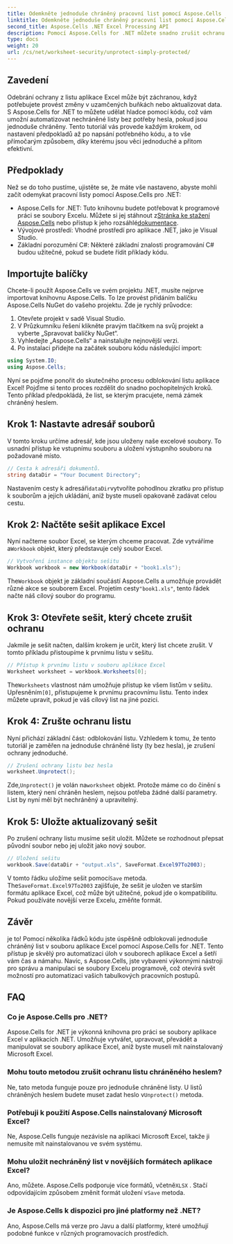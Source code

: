 ```yaml
---
title: Odemkněte jednoduše chráněný pracovní list pomocí Aspose.Cells
linktitle: Odemkněte jednoduše chráněný pracovní list pomocí Aspose.Cells
second_title: Aspose.Cells .NET Excel Processing API
description: Pomocí Aspose.Cells for .NET můžete snadno zrušit ochranu listů aplikace Excel bez hesel. Naučte se nastavení, kroky kódu a bezproblémově ukládejte výstup.
type: docs
weight: 20
url: /cs/net/worksheet-security/unprotect-simply-protected/
---
```

## Zavedení
Odebrání ochrany z listu aplikace Excel může být záchranou, když potřebujete provést změny v uzamčených buňkách nebo aktualizovat data. S Aspose.Cells for .NET to můžete udělat hladce pomocí kódu, což vám umožní automatizovat nechráněné listy bez potřeby hesla, pokud jsou jednoduše chráněny. Tento tutoriál vás provede každým krokem, od nastavení předpokladů až po napsání potřebného kódu, a to vše přímočarým způsobem, díky kterému jsou věci jednoduché a přitom efektivní.
## Předpoklady
Než se do toho pustíme, ujistěte se, že máte vše nastaveno, abyste mohli začít odemykat pracovní listy pomocí Aspose.Cells pro .NET:
-  Aspose.Cells for .NET: Tuto knihovnu budete potřebovat k programové práci se soubory Excelu. Můžete si jej stáhnout z[Stránka ke stažení Aspose.Cells](https://releases.aspose.com/cells/net/) nebo přístup k jeho rozsáhlé[dokumentace](https://reference.aspose.com/cells/net/).
- Vývojové prostředí: Vhodné prostředí pro aplikace .NET, jako je Visual Studio.
- Základní porozumění C#: Některé základní znalosti programování C# budou užitečné, pokud se budete řídit příklady kódu.
## Importujte balíčky
Chcete-li použít Aspose.Cells ve svém projektu .NET, musíte nejprve importovat knihovnu Aspose.Cells. To lze provést přidáním balíčku Aspose.Cells NuGet do vašeho projektu. Zde je rychlý průvodce:
1. Otevřete projekt v sadě Visual Studio.
2. V Průzkumníku řešení klikněte pravým tlačítkem na svůj projekt a vyberte „Spravovat balíčky NuGet“.
3. Vyhledejte „Aspose.Cells“ a nainstalujte nejnovější verzi.
4. Po instalaci přidejte na začátek souboru kódu následující import:
```csharp
using System.IO;
using Aspose.Cells;
```
Nyní se pojďme ponořit do skutečného procesu odblokování listu aplikace Excel!
Pojďme si tento proces rozdělit do snadno pochopitelných kroků. Tento příklad předpokládá, že list, se kterým pracujete, nemá zámek chráněný heslem.
## Krok 1: Nastavte adresář souborů
V tomto kroku určíme adresář, kde jsou uloženy naše excelové soubory. To usnadní přístup ke vstupnímu souboru a uložení výstupního souboru na požadované místo.
```csharp
// Cesta k adresáři dokumentů.
string dataDir = "Your Document Directory";
```
 Nastavením cesty k adresáři`dataDir`vytvoříte pohodlnou zkratku pro přístup k souborům a jejich ukládání, aniž byste museli opakovaně zadávat celou cestu.
## Krok 2: Načtěte sešit aplikace Excel
 Nyní načteme soubor Excel, se kterým chceme pracovat. Zde vytváříme a`Workbook` objekt, který představuje celý soubor Excel.
```csharp
// Vytvoření instance objektu sešitu
Workbook workbook = new Workbook(dataDir + "book1.xls");
   ```
 The`Workbook` objekt je základní součástí Aspose.Cells a umožňuje provádět různé akce se souborem Excel. Projetím cesty`"book1.xls"`, tento řádek načte náš cílový soubor do programu.
## Krok 3: Otevřete sešit, který chcete zrušit ochranu
Jakmile je sešit načten, dalším krokem je určit, který list chcete zrušit. V tomto příkladu přistoupíme k prvnímu listu v sešitu.
```csharp
// Přístup k prvnímu listu v souboru aplikace Excel
Worksheet worksheet = workbook.Worksheets[0];
```
 The`Worksheets` vlastnost nám umožňuje přístup ke všem listům v sešitu. Upřesněním`[0]`, přistupujeme k prvnímu pracovnímu listu. Tento index můžete upravit, pokud je váš cílový list na jiné pozici.
## Krok 4: Zrušte ochranu listu
Nyní přichází základní část: odblokování listu. Vzhledem k tomu, že tento tutoriál je zaměřen na jednoduše chráněné listy (ty bez hesla), je zrušení ochrany jednoduché.
```csharp
// Zrušení ochrany listu bez hesla
worksheet.Unprotect();
```
 Zde,`Unprotect()` je volán na`worksheet` objekt. Protože máme co do činění s listem, který není chráněn heslem, nejsou potřeba žádné další parametry. List by nyní měl být nechráněný a upravitelný.
## Krok 5: Uložte aktualizovaný sešit
Po zrušení ochrany listu musíme sešit uložit. Můžete se rozhodnout přepsat původní soubor nebo jej uložit jako nový soubor.
```csharp
// Uložení sešitu
workbook.Save(dataDir + "output.xls", SaveFormat.Excel97To2003);
```
 V tomto řádku uložíme sešit pomocí`Save` metoda. The`SaveFormat.Excel97To2003` zajišťuje, že sešit je uložen ve starším formátu aplikace Excel, což může být užitečné, pokud jde o kompatibilitu. Pokud používáte novější verze Excelu, změňte formát.
## Závěr
je to! Pomocí několika řádků kódu jste úspěšně odblokovali jednoduše chráněný list v souboru aplikace Excel pomocí Aspose.Cells for .NET. Tento přístup je skvělý pro automatizaci úloh v souborech aplikace Excel a šetří vám čas a námahu. Navíc, s Aspose.Cells, jste vybaveni výkonnými nástroji pro správu a manipulaci se soubory Excelu programově, což otevírá svět možností pro automatizaci vašich tabulkových pracovních postupů.
## FAQ
### Co je Aspose.Cells pro .NET?
Aspose.Cells for .NET je výkonná knihovna pro práci se soubory aplikace Excel v aplikacích .NET. Umožňuje vytvářet, upravovat, převádět a manipulovat se soubory aplikace Excel, aniž byste museli mít nainstalovaný Microsoft Excel.
### Mohu touto metodou zrušit ochranu listu chráněného heslem?
 Ne, tato metoda funguje pouze pro jednoduše chráněné listy. U listů chráněných heslem budete muset zadat heslo v`Unprotect()` metoda.
### Potřebuji k použití Aspose.Cells nainstalovaný Microsoft Excel?
Ne, Aspose.Cells funguje nezávisle na aplikaci Microsoft Excel, takže ji nemusíte mít nainstalovanou ve svém systému.
### Mohu uložit nechráněný list v novějších formátech aplikace Excel?
 Ano, můžete. Aspose.Cells podporuje více formátů, včetně`XLSX` . Stačí odpovídajícím způsobem změnit formát uložení v`Save` metoda.
### Je Aspose.Cells k dispozici pro jiné platformy než .NET?
Ano, Aspose.Cells má verze pro Javu a další platformy, které umožňují podobné funkce v různých programovacích prostředích.

